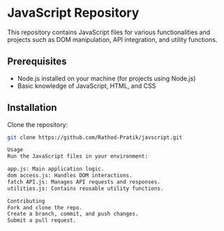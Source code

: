 # JavaScript Repository

This repository contains JavaScript files for various functionalities and projects such as DOM manipulation, API integration, and utility functions.

## Prerequisites

- Node.js installed on your machine (for projects using Node.js)
- Basic knowledge of JavaScript, HTML, and CSS

## Installation

Clone the repository:

```bash
git clone https://github.com/Rathod-Pratik/javscript.git

Usage
Run the JavaScript files in your environment:

app.js: Main application logic.
dom access.js: Handles DOM interactions.
fatch API.js: Manages API requests and responses.
utilities.js: Contains reusable utility functions.

Contributing
Fork and clone the repo.
Create a branch, commit, and push changes.
Submit a pull request.
